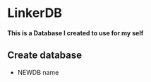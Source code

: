 LinkerDB
========

#### This is a Database I created to use for my self

## Create database 
 * NEWDB name
